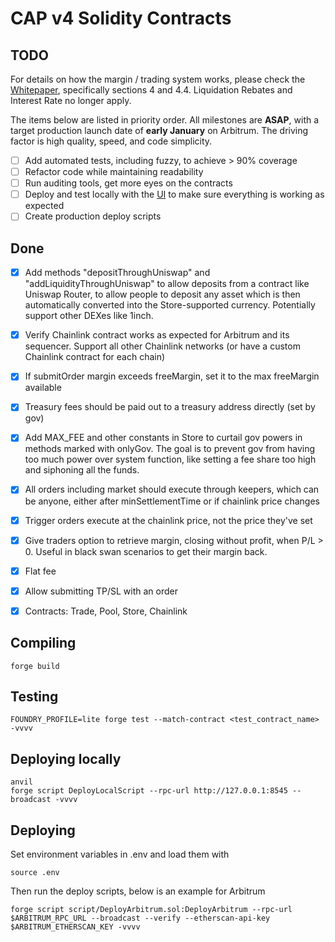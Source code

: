 # CAP v4 Solidity Contracts

## TODO

For details on how the margin / trading system works, please check the [Whitepaper](https://www.cap.finance/whitepaper.pdf), specifically sections 4 and 4.4. Liquidation Rebates and Interest Rate no longer apply.

The items below are listed in priority order. All milestones are **ASAP**, with a target production launch date of **early January** on Arbitrum. The driving factor is high quality, speed, and code simplicity.
 
- [ ] Add automated tests, including fuzzy, to achieve > 90% coverage
- [ ] Refactor code while maintaining readability
- [ ] Run auditing tools, get more eyes on the contracts
- [ ] Deploy and test locally with the [UI](https://github.com/capofficial/ui) to make sure everything is working as expected
- [ ] Create production deploy scripts

## Done

- [x] Add methods "depositThroughUniswap" and "addLiquidityThroughUniswap" to allow deposits from a contract like Uniswap Router, to allow people to deposit any asset which is then automatically converted into the Store-supported currency. Potentially support other DEXes like 1inch.
- [x] Verify Chainlink contract works as expected for Arbitrum and its sequencer. Support all other Chainlink networks (or have a custom Chainlink contract for each chain)
- [x] If submitOrder margin exceeds freeMargin, set it to the max freeMargin available
- [x] Treasury fees should be paid out to a treasury address directly (set by gov)
- [x] Add MAX_FEE and other constants in Store to curtail gov powers in methods marked with onlyGov. The goal is to prevent gov from having too much power over system function, like setting a fee share too high and siphoning all the funds.
- [x] All orders including market should execute through keepers, which can be anyone, either after minSettlementTime or if chainlink price changes
- [x] Trigger orders execute at the chainlink price, not the price they've set
- [x] Give traders option to retrieve margin, closing without profit, when P/L > 0. Useful in black swan scenarios to get their margin back.
- [x] Flat fee
- [x] Allow submitting TP/SL with an order
- [x] Contracts: Trade, Pool, Store, Chainlink


## Compiling

```
forge build
```

## Testing

```
FOUNDRY_PROFILE=lite forge test --match-contract <test_contract_name> -vvvv
```

## Deploying locally

```
anvil
forge script DeployLocalScript --rpc-url http://127.0.0.1:8545 --broadcast -vvvv
```

## Deploying

Set environment variables in .env and load them with
```
source .env
```
Then run the deploy scripts, below is an example for Arbitrum
```
forge script script/DeployArbitrum.sol:DeployArbitrum --rpc-url $ARBITRUM_RPC_URL --broadcast --verify --etherscan-api-key $ARBITRUM_ETHERSCAN_KEY -vvvv
```